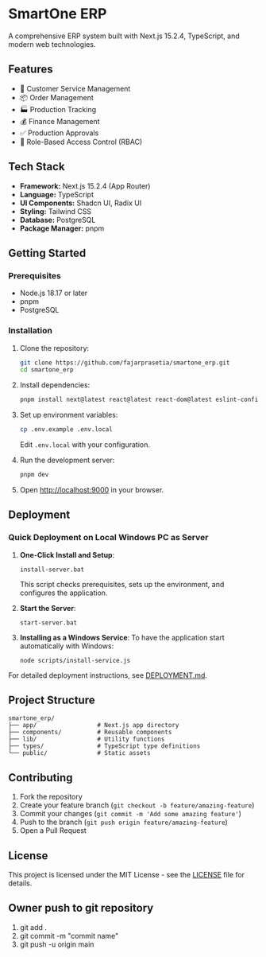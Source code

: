 # SmartOne ERP

A comprehensive ERP system built with Next.js 15.2.4, TypeScript, and modern web technologies.

## Features

- 🎯 Customer Service Management
- 📦 Order Management
- 🏭 Production Tracking
- 💰 Finance Management
- ✅ Production Approvals
- 🔐 Role-Based Access Control (RBAC)

## Tech Stack

- **Framework:** Next.js 15.2.4 (App Router)
- **Language:** TypeScript
- **UI Components:** Shadcn UI, Radix UI
- **Styling:** Tailwind CSS
- **Database:** PostgreSQL
- **Package Manager:** pnpm

## Getting Started

### Prerequisites

- Node.js 18.17 or later
- pnpm
- PostgreSQL

### Installation

1. Clone the repository:
   ```bash
   git clone https://github.com/fajarprasetia/smartone_erp.git
   cd smartone_erp
   ```

2. Install dependencies:
   ```bash
   pnpm install next@latest react@latest react-dom@latest eslint-config-next@latest
   ```

3. Set up environment variables:
   ```bash
   cp .env.example .env.local
   ```
   Edit `.env.local` with your configuration.

4. Run the development server:
   ```bash
   pnpm dev
   ```

5. Open [http://localhost:9000](http://localhost:9000) in your browser.

## Deployment

### Quick Deployment on Local Windows PC as Server

1. **One-Click Install and Setup**:
   ```
   install-server.bat
   ```
   This script checks prerequisites, sets up the environment, and configures the application.

2. **Start the Server**:
   ```
   start-server.bat
   ```

3. **Installing as a Windows Service**:
   To have the application start automatically with Windows:
   ```
   node scripts/install-service.js
   ```

For detailed deployment instructions, see [DEPLOYMENT.md](DEPLOYMENT.md).

## Project Structure

```
smartone_erp/
├── app/                 # Next.js app directory
├── components/          # Reusable components
├── lib/                 # Utility functions
├── types/               # TypeScript type definitions
└── public/              # Static assets
```

## Contributing

1. Fork the repository
2. Create your feature branch (`git checkout -b feature/amazing-feature`)
3. Commit your changes (`git commit -m 'Add some amazing feature'`)
4. Push to the branch (`git push origin feature/amazing-feature`)
5. Open a Pull Request

## License

This project is licensed under the MIT License - see the [LICENSE](LICENSE) file for details.

## Owner push to git repository

1. git add .
2. git commit -m "commit name"
3. git push -u origin main
